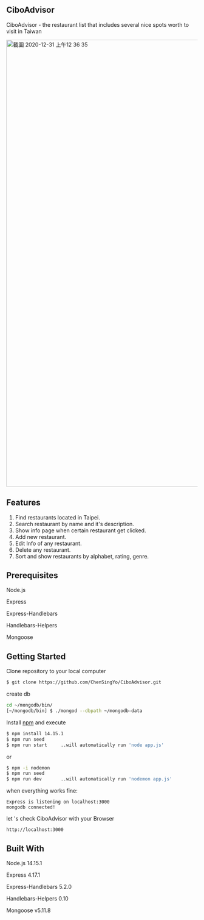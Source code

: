 ## **CiboAdvisor**

CiboAdvisor - the restaurant list that includes several nice spots worth to visit in Taiwan

<img width="1173" alt="截圖 2020-12-31 上午12 36 35" src="https://user-images.githubusercontent.com/69234380/103368064-9910d600-4b01-11eb-92f2-3b087db4ed81.png">


## **Features**

1. Find restaurants located in Taipei.
2. Search restaurant by name and it's description.
3. Show info page when certain restaurant get clicked.
4. Add new restaurant.
5. Edit Info of any restaurant.
6. Delete any restaurant.
7. Sort and show restaurants by alphabet, rating, genre.

## Prerequisites

Node.js

Express

Express-Handlebars

Handlebars-Helpers

Mongoose

## **Getting Started**

Clone repository to your local computer

```bash
$ git clone https://github.com/ChenSingYo/CiboAdvisor.git
```

create db

```bash
cd ~/mongodb/bin/
[~/mongodb/bin] $ ./mongod --dbpath ~/mongodb-data
```

Install [npm](https://www.npmjs.com/) and execute

```bash
$ npm install 14.15.1
$ npm run seed
$ npm run start     ..will automatically run 'node app.js'
```

or

```bash
$ npm -i nodemon
$ npm run seed
$ npm run dev       ..will automatically run 'nodemon app.js'
```

when everything works fine:

```
Express is listening on localhost:3000
mongodb connected!
```

let 's check CiboAdvisor with your Browser

```
http://localhost:3000
```

## **Built With**

Node.js 14.15.1

Express 4.17.1

Express-Handlebars 5.2.0

Handlebars-Helpers 0.10

Mongoose v5.11.8
